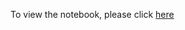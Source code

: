 To view the notebook, please click [here](https://nbviewer.jupyter.org/github/Swanand01/Assignments/blob/main/assignment_2/individual_assignment_2.ipynb)
